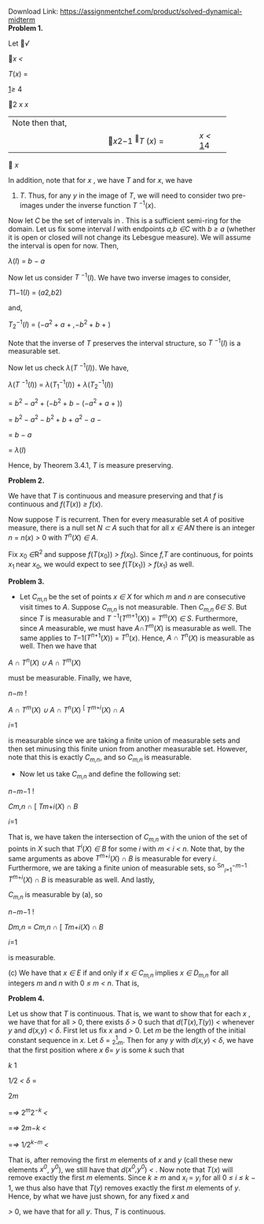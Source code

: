 Download Link: https://assignmentchef.com/product/solved-dynamical-midterm
<br>
<strong>Problem 1.</strong>

Let                                                         <em>√</em>

<em>x &lt;</em>

<em>T</em>(<em>x</em>) =

<u>1</u><em>≥ </em>4

2                       <em>x    x</em>

<table width="395">

 <tbody>

  <tr>

   <td width="179">Note then that,</td>

   <td width="170"> </td>

   <td width="47"> </td>

  </tr>

  <tr>

   <td width="179"> </td>

   <td width="170"><em>x</em>2<em>−</em>1                    <sup></sup><em>T      </em>(<em>x</em>) =</td>

   <td width="47"><em>x &lt; </em><u>1</u>4</td>

  </tr>

 </tbody>

</table>

<em>     x</em>

In addition, note that for <em>x </em>, we have <em>T</em> and for <em>x</em>, we have

<ol>

 <li><em>T</em>. Thus, for any <em>y </em>in the image of <em>T</em>, we will need to consider two pre-images under the inverse function <em>T <sup>−</sup></em><sup>1</sup>(<em>x</em>).</li>

</ol>

Now let <em>C </em>be the set of intervals in . This is a sufficient semi-ring for the domain. Let us fix some interval <em>I </em>with endpoints <em>a,b ∈C </em>with <em>b ≥ a </em>(whether it is open or closed will not change its Lebesgue measure). We will assume the interval is open for now. Then,

<em>λ</em>(<em>I</em>) = <em>b − a</em>

Now let us consider <em>T <sup>−</sup></em><sup>1</sup>(<em>I</em>). We have two inverse images to consider,

<em>T</em>1<em>−</em>1(<em>I</em>) = (<em>a</em>2<em>,b</em>2)

and,

<em>T</em><sub>2</sub><em><sup>−</sup></em><sup>1</sup>(<em>I</em>) = (<em>−a</em><sup>2 </sup>+ <em>a </em>+ <em>,−b</em><sup>2 </sup>+ <em>b </em>+ )

Note that the inverse of <em>T </em>preserves the interval structure, so <em>T <sup>−</sup></em><sup>1</sup>(<em>I</em>) is a measurable set.

Now let us check <em>λ</em>(<em>T <sup>−</sup></em><sup>1</sup>(<em>I</em>)). We have,

<em>λ</em>(<em>T <sup>−</sup></em><sup>1</sup>(<em>I</em>)) = <em>λ</em>(<em>T</em><sub>1</sub><em><sup>−</sup></em><sup>1</sup>(<em>I</em>)) + <em>λ</em>(<em>T</em><sub>2</sub><em><sup>−</sup></em><sup>1</sup>(<em>I</em>))

= <em>b</em><sup>2 </sup><em>− a</em><sup>2 </sup>+ (<em>−b</em><sup>2 </sup>+ <em>b </em><em>− </em>(<em>−a</em><sup>2 </sup>+ <em>a </em>+ ))

= <em>b</em><sup>2 </sup><em>− a</em><sup>2 </sup><em>− b</em><sup>2 </sup>+ <em>b </em>+ <em> a</em><sup>2 </sup><em>− a −</em>

= <em>b − a</em>

= <em>λ</em>(<em>I</em>)

Hence, by Theorem 3.4.1, <em>T </em>is measure preserving.

<strong>Problem 2.</strong>

We have that <em>T </em>is continuous and measure preserving and that <em>f </em>is continuous and <em>f</em>(<em>T</em>(<em>x</em>)) <em>≥ f</em>(<em>x</em>).

Now suppose <em>T </em>is recurrent. Then for every measurable set <em>A </em>of positive measure, there is a null set <em>N ⊂ A </em>such that for all <em>x ∈ AN </em>there is an integer <em>n </em>= <em>n</em>(<em>x</em>) <em>&gt; </em>0 with <em>T<sup>n</sup></em>(<em>X</em>) <em>∈ A</em>.

Fix <em>x</em><sub>0 </sub><em>∈</em>R<sup>2 </sup>and suppose <em>f</em>(<em>T</em>(<em>x</em><sub>0</sub>)) <em>&gt; f</em>(<em>x</em><sub>0</sub>). Since <em>f,T </em>are continuous, for points <em>x</em><sub>1 </sub>near <em>x</em><sub>0</sub>, we would expect to see <em>f</em>(<em>T</em>(<em>x</em><sub>1</sub>)) <em>&gt; f</em>(<em>x</em><sub>1</sub>) as well.

<strong>Problem 3.</strong>

<ul>

 <li>Let <em>C<sub>m,n </sub></em>be the set of points <em>x ∈ X </em>for which <em>m </em>and <em>n </em>are consecutive visit times to <em>A</em>. Suppose <em>C<sub>m,n </sub></em>is not measurable. Then <em>C<sub>m,n </sub>6∈ S</em>. But since <em>T </em>is measurable and <em>T <sup>−</sup></em><sup>1</sup>(<em>T<sup>m</sup></em><sup>+1</sup>(<em>X</em>)) = <em>T<sup>m</sup></em>(<em>X</em>) <em>∈ S</em>. Furthermore, since <em>A </em>measurable, we must have <em>A∩T<sup>m</sup></em>(<em>X</em>) is measurable as well. The same applies to <em>T−</em>1(<em>T<sup>n</sup></em><sup>+1</sup>(<em>X</em>)) = <em>T<sup>n</sup></em>(<em>x</em>). Hence, <em>A ∩ T<sup>n</sup></em>(<em>X</em>) is measurable as well. Then we have that</li>

</ul>

<em>A ∩ T<sup>n</sup></em>(<em>X</em>) <em>∪ A ∩ T<sup>m</sup></em>(<em>X</em>)

must be measurable. Finally, we have,

<em>n−m                                   </em>!

<em>A ∩ T<sup>m</sup></em>(<em>X</em>) <em>∪ A ∩ T<sup>n</sup></em>(<em>X</em>) <em> </em><sup>[ </sup><em>T<sup>m</sup></em><sup>+<em>i</em></sup>(<em>X</em>) <em>∩ A</em>

<em>i</em>=1

is measurable since we are taking a finite union of measurable sets and then set minusing this finite union from another measurable set. However, note that this is exactly <em>C<sub>m,n</sub></em>, and so <em>C<sub>m,n </sub></em>is measurable.

<ul>

 <li>Now let us take <em>C<sub>m,n </sub></em>and define the following set:</li>

</ul>

<em>n−m−</em>1                                   !

<em>C</em><em>m,n ∩ </em>[ <em>T</em><em>m</em>+<em>i</em>(<em>X</em>) <em>∩ B</em>

<em>i</em>=1

That is, we have taken the intersection of <em>C<sub>m,n </sub></em>with the union of the set of points in <em>X </em>such that <em>T<sup>i</sup></em>(<em>X</em>) <em>∈ B </em>for some <em>i </em>with <em>m &lt; i &lt; n</em>. Note that, by the same arguments as above <em>T<sup>m</sup></em><sup>+<em>i</em></sup>(<em>X</em>) <em>∩ B </em>is measurable for every <em>i</em>. Furthermore, we are taking a finite union of measurable sets, so <sup>S<em>n</em></sup><em><sub>i</sub></em><sub>=1</sub><em><sup>−m−</sup></em><sup>1 </sup><em>T<sup>m</sup></em><sup>+<em>i</em></sup>(<em>X</em>) <em>∩ B </em>is measurable as well. And lastly,

<em>C<sub>m,n </sub></em>is measurable by (a), so

<em>n−m−</em>1                                   !

<em>D</em><em>m,n </em>= <em>C</em><em>m,n ∩ </em>[ <em>T</em><em>m</em>+<em>i</em>(<em>X</em>) <em>∩ B</em>

<em>i</em>=1

is measurable.

(c) We have that <em>x ∈ E </em>if and only if <em>x ∈ C<sub>m,n </sub></em>implies <em>x ∈ D<sub>m,n </sub></em>for all integers <em>m </em>and <em>n </em>with 0 <em>≤ m &lt; n</em>. That is,

<strong>Problem 4.</strong>

Let us show that <em>T </em>is continuous. That is, we want to show that for each <em>x </em>, we have that for all <em> &gt; </em>0, there exists <em>δ &gt; </em>0 such that <em>d</em>(<em>T</em>(<em>x</em>)<em>,T</em>(<em>y</em>)) <em>&lt;  </em>whenever <em>y</em> and <em>d</em>(<em>x,y</em>) <em>&lt; δ</em>. First let us fix <em>x </em> and <em> &gt; </em>0. Let <em>m </em>be the length of the initial constant sequence in <em>x</em>. Let <em>δ </em>= <sub>2</sub><u><sup>1</sup></u><em><sub>m</sub></em>. Then for any <em>y </em> with <em>d</em>(<em>x,y</em>) <em>&lt; δ</em>, we have that the first position where <em>x 6</em>= <em>y </em>is some <em>k </em>such that

<em>k                   </em>1

1<em>/</em>2 <em>&lt; δ </em>=

2<em>m</em>

=<em>⇒ </em>2<em><sup>m</sup></em>2<em><sup>−k </sup>&lt; </em>

=<em>⇒ </em>2<em>m−k &lt; </em>

=<em>⇒ </em>1<em>/</em>2<em><sup>k−m </sup>&lt; </em>

That is, after removing the first <em>m </em>elements of <em>x </em>and <em>y </em>(call these new elements <em>x<sup>0</sup></em>, <em>y<sup>0</sup></em>), we still have that <em>d</em>(<em>x<sup>0</sup>,y<sup>0</sup></em>) <em>&lt; </em>. Now note that <em>T</em>(<em>x</em>) will remove exactly the first <em>m </em>elements. Since <em>k ≥ m </em>and <em>x<sub>i </sub></em>= <em>y<sub>i </sub></em>for all 0 <em>≤ i ≤ k − </em>1, we thus also have that <em>T</em>(<em>y</em>) removes exactly the first <em>m </em>elements of <em>y</em>. Hence, by what we have just shown, for any fixed <em>x</em> and

<em> &gt; </em>0, we have that for all <em>y</em>. Thus, <em>T </em>is continuous.